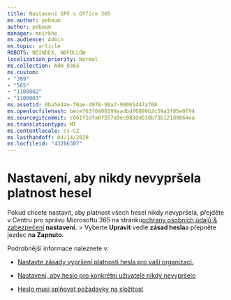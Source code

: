 ```yaml
---
title: Nastavení SPF v Office 365
ms.author: pebaum
author: pebaum
manager: mnirkhe
ms.audience: Admin
ms.topic: article
ROBOTS: NOINDEX, NOFOLLOW
localization_priority: Normal
ms.collection: Adm_O365
ms.custom:
- "309"
- "565"
- "1100002"
- "1100003"
ms.assetid: 0ba5e44e-f0ae-4978-98a3-90065447af08
ms.openlocfilehash: bece763f0408199aadbd76899b2c59a3f05e0f94
ms.sourcegitcommit: c061f1dfa6f557a9ec083dd030b73b121d9864ea
ms.translationtype: MT
ms.contentlocale: cs-CZ
ms.lasthandoff: 04/14/2020
ms.locfileid: "43286307"
---
```

# <a name="set-passwords-to-never-expire"></a>Nastavení, aby nikdy nevypršela platnost hesel

Pokud chcete nastavit, aby platnost všech hesel nikdy nevypršela, přejděte v Centru pro správu Microsoftu 365 na stránku[ochrany osobních údajů &amp; zabezpečení](https://portal.office.com/adminportal/home#/settings/security) **nastavení.** >  Vyberte **Upravit** vedle **zásad hesla**a přepněte jezdec **na Zapnuto**.
  
Podrobnější informace naleznete v: 

- [Nastavte zásady vypršení platnosti hesla pro vaši organizaci.](https://docs.microsoft.com/office365/admin/manage/set-password-expiration-policy)
  
- [Nastavení, aby heslo pro konkrétní uživatele nikdy nevypršelo](https://docs.microsoft.com/office365/admin/add-users/set-password-to-never-expire)

- [Heslo musí splňovat požadavky na složitost](https://docs.microsoft.com/windows/security/threat-protection/security-policy-settings/password-must-meet-complexity-requirements)
  